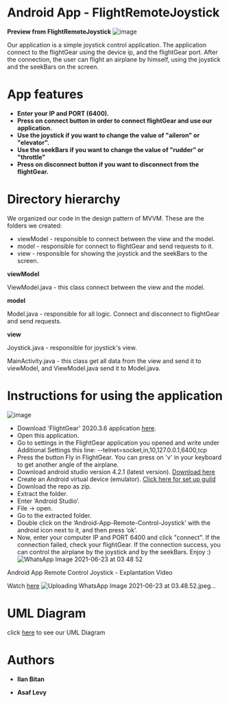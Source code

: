 # Android App - FlightRemoteJoystick
**Preview from FlightRemoteJoystick**
![image](https://user-images.githubusercontent.com/62257681/123125450-31549b80-d451-11eb-88c2-6b4153a24399.png)

Our application is a simple joystick control application. The application connect to the flightGear using the device ip, and the flightGear port. After the connection, the user can flight an airplane by himself, using the joystick and the seekBars on the screen.

# App features
* **Enter your IP and PORT (6400).**
* **Press on connect button in order to connect flightGear and use our application.**
* **Use the joystick if you want to change the value of "aileron" or "elevator".**
* **Use the seekBars if you want to change the value of "rudder" or "throttle"**
* **Press on disconnect button if you want to disconnect from the flightGear.**

# Directory hierarchy
We organized our code in the design pattern of MVVM. These are the folders we created:

* viewModel - responsible to connect between the view and the model.
* model - responsible for connect to flightGear and send requests to it.
* view - responsible for showing the joystick and the seekBars to the screen.

**viewModel**

ViewModel.java - this class connect between the view and the model.

**model**

Model.java - responsible for all logic. Connect and disconnect to flightGear and send requests.

**view**

Joystick.java - responsible for joystick's view.

MainActivity.java - this class get all data from the view and send it to viewModel, and ViewModel.java send it to Model.java.

# Instructions for using the application
![image](https://user-images.githubusercontent.com/62257681/123125168-f3f00e00-d450-11eb-87ba-33dedd360191.png)

* Download 'FlightGear' 2020.3.6 application [here](https://www.flightgear.org/download/).
* Open this application.
* Go to settings in the FlightGear application you opened and write under Additional Settings this line: --telnet=socket,in,10,127.0.0.1,6400,tcp
* Press the button Fly in FlightGear. You can press on 'v' in your keyboard to get another angle of the airplane.
* Download android studio version 4.2.1 (latest version). [Download here](https://developer.android.com/studio)
* Create an Android virtual device (emulator). [Click here for set up guild ](https://developer.android.com/codelabs/kotlin-android-training-get-started?index=..%2F..android-kotlin-fundamentals#5)
* Download the repo as zip.
* Extract the folder.
* Enter ‘Android Studio’.
* File -> open.
* Go to the extracted folder.
* Double click on the ‘Android-App-Remote-Control-Joystick’ with the android icon next to it, and then press ‘ok’.
* Now, enter your computer IP and PORT 6400 and click "connect". If the connection failed, check your flightGear. If the connection success, you can control the airplane by the joystick and by the seekBars. Enjoy :)
 ![WhatsApp Image 2021-06-23 at 03 48 52](https://user-images.githubusercontent.com/62257681/123125643-5b0dc280-d451-11eb-89bd-6b9b522b19f6.jpeg)

Android App Remote Control Joystick - Explantation Video

Watch [here](https://youtu.be/Iaki4maHlIs)
![Uploading WhatsApp Image 2021-06-23 at 03.48.52.jpeg…]()

# UML Diagram
click [here](https://github.com/AsafLe5/FlightRemoteJoystick/blob/master/app/src/umlDiagram.jpeg) to see our UML Diagram

# Authors

* **Ilan Bitan**

* **Asaf Levy**
